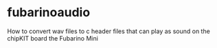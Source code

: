 # fubarinoaudio
How to convert wav files to c header files that can play as sound on the chipKIT board the Fubarino Mini
